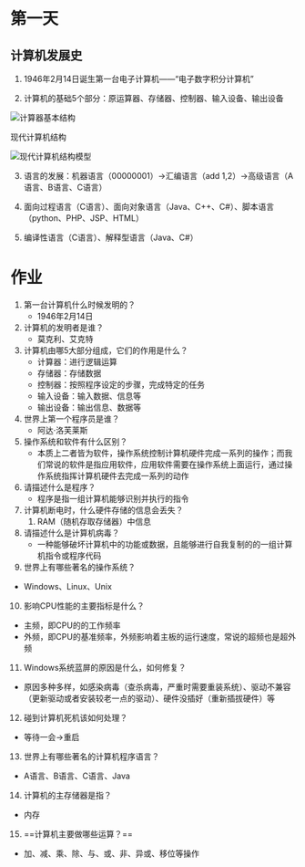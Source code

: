 # 第一天

## 计算机发展史

1. 1946年2月14日诞生第一台电子计算机——“电子数字积分计算机”

2. 计算机的基础5个部分：原运算器、存储器、控制器、输入设备、输出设备

![计算器基本结构](\images\计算器基本结构.png)

  现代计算机结构

![现代计算机结构模型](\images\现代计算机结构模型.png)

3. 语言的发展：机器语言（00000001）->汇编语言（add 1,2）->高级语言（A语言、B语言、C语言）

4. 面向过程语言（C语言）、面向对象语言（Java、C++、C#）、脚本语言（python、PHP、JSP、HTML）

5. 编译性语言（C语言）、解释型语言（Java、C#）



# 作业

1. 第一台计算机什么时候发明的？
	- 1946年2月14日
2. 计算机的发明者是谁？
	- 莫克利、艾克特
3. 计算机由哪5大部分组成，它们的作用是什么？
	- 计算器：进行逻辑运算
	- 存储器：存储数据
	- 控制器：按照程序设定的步骤，完成特定的任务
	- 输入设备：输入数据、信息等
	- 输出设备：输出信息、数据等
4. 世界上第一个程序员是谁？
	- 阿达·洛芙莱斯
5. 操作系统和软件有什么区别？
	- 本质上二者皆为软件，操作系统控制计算机硬件完成一系列的操作；而我们常说的软件是指应用软件，应用软件需要在操作系统上面运行，通过操作系统指挥计算机硬件去完成一系列的动作
6. 请描述什么是程序？
	- 程序是指一组计算机能够识别并执行的指令
7. 计算机断电时，什么硬件存储的信息会丢失？
	1. RAM（随机存取存储器）中信息
8. 请描述什么是计算机病毒？
	- 一种能够破坏计算机中的功能或数据，且能够进行自我复制的的一组计算机指令或程序代码
9. 世界上有哪些著名的操作系统？

  - Windows、Linux、Unix

10. 影响CPU性能的主要指标是什么？

  - 主频，即CPU的的工作频率
  - 外频，即CPU的基准频率，外频影响着主板的运行速度，常说的超频也是超外频

11. Windows系统蓝屏的原因是什么，如何修复？

   - 原因多种多样，如感染病毒（查杀病毒，严重时需要重装系统）、驱动不兼容（更新驱动或者安装较老一点的驱动）、硬件没插好（重新插拔硬件）等

12. 碰到计算机死机该如何处理？

   - 等待一会->重启

13. 世界上有哪些著名的计算机程序语言？

   - A语言、B语言、C语言、Java

14. 计算机的主存储器是指？

   - 内存

15. ==计算机主要做哪些运算？==

   - 加、减、乘、除、与、或、非、异或、移位等操作
